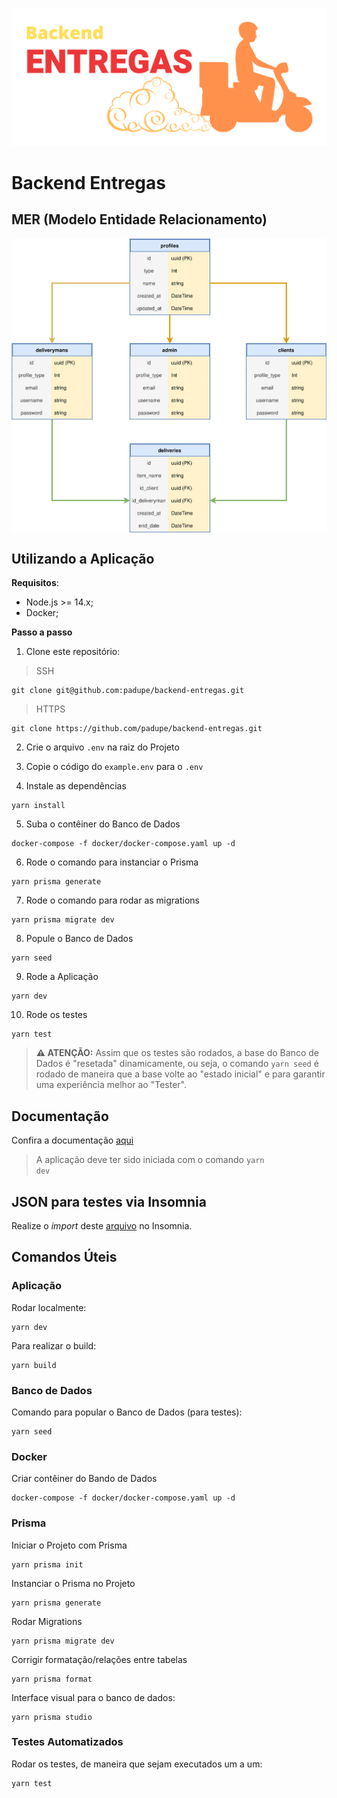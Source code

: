 ![img](https://github.com/padupe/backend-entregas/blob/master/images/backend_entregas.svg)
# Backend Entregas

## MER (Modelo Entidade Relacionamento)
<div align="center">
      <img align="center" alt="MER-Backend-Entregas" src="https://github.com/padupe/backend-entregas/blob/master/images/mer.svg">     
</div>


## Utilizando a Aplicação

**Requisitos**:
- Node.js >= 14.x;
- Docker;

**Passo a passo**
1. Clone este repositório:
> SSH
```
git clone git@github.com:padupe/backend-entregas.git
```

> HTTPS
```
git clone https://github.com/padupe/backend-entregas.git
```

2. Crie o arquivo <code>.env</code> na raiz do Projeto

3. Copie o código do <code>example.env</code> para o <code>.env</code>

4. Instale as dependências
```
yarn install
```

5. Suba o contêiner do Banco de Dados
```
docker-compose -f docker/docker-compose.yaml up -d
```

6. Rode o comando para instanciar o Prisma
```
yarn prisma generate
```

7. Rode o comando para rodar as migrations
```
yarn prisma migrate dev
```

8. Popule o Banco de Dados
```
yarn seed
```

9. Rode a Aplicação
```
yarn dev
```

10. Rode os testes
```
yarn test
```

> **⚠️ ATENÇÃO:** Assim que os testes são rodados, a base do Banco de Dados é "resetada" dinamicamente, ou seja, o comando <code>yarn seed</code> é rodado de maneira que a base volte ao "estado inicial" e para garantir uma experiência melhor ao "Tester".

## Documentação
Confira a documentação [aqui](http://localhost:4444/api-docs/ "aqui")
> A aplicação deve ter sido iniciada com o comando <code>yarn dev</code>

## JSON para testes via Insomnia
Realize o _import_ deste [arquivo](https://github.com/padupe/backend-entregas/blob/master/insomnia/Insomnia.json "arquivo") no Insomnia.

## Comandos Úteis

### Aplicação

Rodar localmente:
```
yarn dev
```

Para realizar o build:
```
yarn build
```

### Banco de Dados

Comando para popular o Banco de Dados (para testes):
```
yarn seed
```

### Docker

Criar contêiner do Bando de Dados
```
docker-compose -f docker/docker-compose.yaml up -d
```

### Prisma

Iniciar o Projeto com Prisma
```
yarn prisma init
```

Instanciar o Prisma no Projeto
```
yarn prisma generate
```

Rodar Migrations
```
yarn prisma migrate dev
```

Corrigir formatação/relações entre tabelas
```
yarn prisma format
```

Interface visual para o banco de dados:
```
yarn prisma studio
```

### Testes Automatizados

Rodar os testes, de maneira que sejam executados um a um:
```
yarn test
```